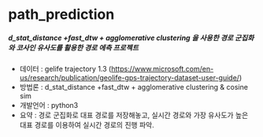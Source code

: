 # path_prediction
##### d_stat_distance +fast_dtw + agglomerative clustering 을 사용한 경로 군집화와 코사인 유사도를 활용한 경로 에측 프로젝트

* 데이터 : gelife trajectory 1.3 (https://www.microsoft.com/en-us/research/publication/geolife-gps-trajectory-dataset-user-guide/)
* 방법론 : d_stat_distance +fast_dtw + agglomerative clustering & cosine sim
* 개발언어 : python3
* 요약 : 경로 군집화로 대표 경로를 저장해놓고, 실시간 경로와 가장 유사도가 높은 대표 경로를 이용하여 실시간 경로의 진행 파악.
